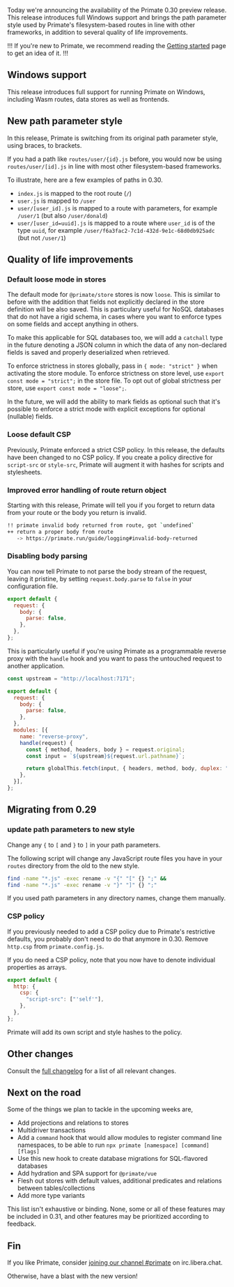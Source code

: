 Today we're announcing the availability of the Primate 0.30 preview release.
This release introduces full Windows support and brings the path parameter
style used by Primate's filesystem-based routes in line with other frameworks,
in addition to several quality of life improvements.

!!!
If you're new to Primate, we recommend reading the [Getting started] page to
get an idea of it.
!!!

## Windows support

This release introduces full support for running Primate on Windows, including
Wasm routes, data stores as well as frontends.

## New path parameter style

In this release, Primate is switching from its original path parameter style,
using braces, to brackets.

If you had a path like `routes/user/{id}.js` before, you would now be using
`routes/user/[id].js` in line with most other filesystem-based frameworks.

To illustrate, here are a few examples of paths in 0.30.

* `index.js` is mapped to the root route (`/`)
* `user.js` is mapped to `/user`
* `user/[user_id].js` is mapped to a route with parameters, for example
`/user/1` (but also `/user/donald`)
* `user/[user_id=uuid].js` is mapped to a route where `user_id` is of the type
`uuid`, for example `/user/f6a3fac2-7c1d-432d-9e1c-68d0db925adc` (but not
`/user/1`)

## Quality of life improvements

### Default loose mode in stores

The default mode for `@primate/store` stores is now `loose`. This is similar to
before with the addition that fields not explicitly declared in the store
definition will be also saved. This is particulary useful for NoSQL databases
that do not have a rigid schema, in cases where you want to enforce types on
some fields and accept anything in others.

To make this applicable for SQL databases too, we will add a `catchall` type in
the future denoting a JSON column in which the data of any non-declared fields
is saved and properly deserialized when retrieved.

To enforce strictness in stores globally, pass in `{ mode: "strict" }` when
activating the store module. To enforce strictness on store level, use
`export const mode = "strict";` in the store file. To opt out of global
strictness per store, use `export const mode = "loose";`.

In the future, we will add the ability to mark fields as optional such that
it's possible to enforce a strict mode with explicit exceptions for optional
(nullable) fields.

### Loose default CSP

Previously, Primate enforced a strict CSP policy. In this release, the defaults
have been changed to no CSP policy. If you create a policy directive for
`script-src` or `style-src`, Primate will augment it with hashes for scripts
and stylesheets.

### Improved error handling of route return object

Starting with this release, Primate will tell you if you forget to return data
from your route or the body you return is invalid.

```sh
!! primate invalid body returned from route, got `undefined`
++ return a proper body from route
   -> https://primate.run/guide/logging#invalid-body-returned
```

### Disabling body parsing

You can now tell Primate to not parse the body stream of the request, leaving
it pristine, by setting `request.body.parse` to `false` in your configuration
file.

```js caption=primate.config.js
export default {
  request: {
    body: {
      parse: false,
    },
  },
};
```

This is particularly useful if you're using Primate as a programmable reverse
proxy with the `handle` hook and you want to pass the untouched request to
another application.

```js caption=primate.config.js
const upstream = "http://localhost:7171";

export default {
  request: {
    body: {
      parse: false,
    },
  },
  modules: [{
    name: "reverse-proxy",
    handle(request) {
      const { method, headers, body } = request.original;
      const input = `${upstream}${request.url.pathname}`;

      return globalThis.fetch(input, { headers, method, body, duplex: "half" });
    },
  }],
};
```

## Migrating from 0.29

### update path parameters to new style

Change any `{` to `[` and `}` to `]` in your path parameters.

The following script will change any JavaScript route files you have in your
`routes` directory from the old to the new style.

```sh
find -name "*.js" -exec rename -v "{" "[" {} ";" &&
find -name "*.js" -exec rename -v "}" "]" {} ";"
```

If you used path parameters in any directory names, change them manually.

### CSP policy

If you previously needed to add a CSP policy due to Primate's restrictive
defaults, you probably don't need to do that anymore in 0.30. Remove `http.csp`
from `primate.config.js`.

If you do need a CSP policy, note that you now have to denote individual
properties as arrays.

```js caption=primate.config.js
export default {
  http: {
    csp: {
      "script-src": ["'self'"],
    },
  },
};
```

Primate will add its own script and style hashes to the policy.

## Other changes

Consult the [full changelog][changelog] for a list of all relevant changes.

## Next on the road

Some of the things we plan to tackle in the upcoming weeks are,

* Add projections and relations to stores
* Multidriver transactions
* Add a `command` hook that would allow modules to register command line
  namespaces, to be able to run `npx primate [namespace] [command] [flags]`
* Use this new hook to create database migrations for SQL-flavored databases
* Add hydration and SPA support for `@primate/vue`
* Flesh out stores with default values, additional predicates and relations
  between tables/collections
* Add more type variants

This list isn't exhaustive or binding. None, some or all of these features may
be included in 0.31, and other features may be prioritized according to
feedback.

## Fin

If you like Primate, consider [joining our channel #primate][irc] on
irc.libera.chat.

Otherwise, have a blast with the new version!

[Getting started]: /guide/getting-started
[irc]: https://web.libera.chat#primate
[changelog]: https://github.com/primate-run/primate/releases/tag/0.30.0
